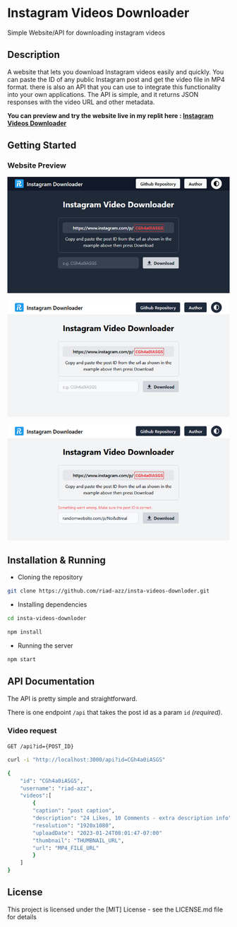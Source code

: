 # Instagram Videos Downloader

Simple Website/API for downloading instagram videos

## Description

A website that lets you download Instagram videos easily and quickly. You can paste the ID of any public Instagram post and get the video file in MP4 format. there is also an API that you can use to integrate this functionality into your own applications. The API is simple, and it returns JSON responses with the video URL and other metadata.

**You can preview and try the website live in my replit here : [Instagram Videos Downloader](https://insta-vids-downloder.riadazzoun.repl.co)**

## Getting Started

### Website Preview

![webpage preview image](screenshots/sc-01.png)

![webpage preview image](screenshots/sc-02.png)

![webpage preview image](screenshots/sc-03.png)

## Installation & Running

- Cloning the repository

```bash
git clone https://github.com/riad-azz/insta-videos-downloder.git
```

- Installing dependencies

```bash
cd insta-videos-downloder
```

```bash
npm install
```

- Running the server

```bash
npm start
```

## API Documentation

The API is pretty simple and straightforward.

There is one endpoint `/api` that takes the post id as a param `id` _(required)_.

### Video request

`GET /api?id={POST_ID}`

```bash
curl -i "http://localhost:3000/api?id=CGh4a0iASGS"
```

```bash
{
    "id": "CGh4a0iASGS",
    "username": "riad-azz",
    "videos":[
        {
        "caption": "post caption",
        "description": "24 Likes, 10 Comments - extra description info",
        "resolution": "1920x1080",
        "uploadDate": "2023-01-24T08:01:47-07:00"
        "thumbnail": "THUMBNAIL_URL",
        "url": "MP4_FILE_URL"
        }
    ]
}
```

## License

This project is licensed under the [MIT] License - see the LICENSE.md file for details
